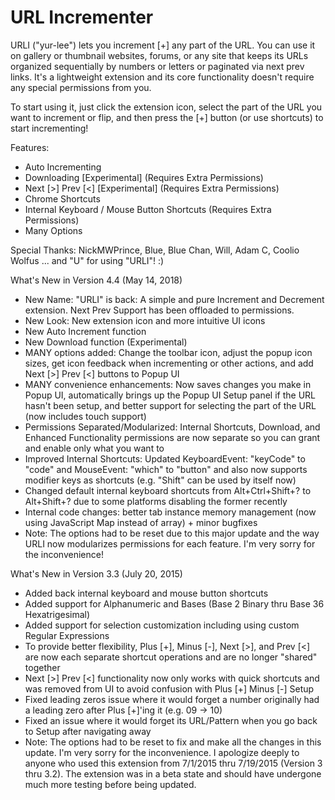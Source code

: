 # URL Incrementer

URLI ("yur-lee") lets you increment [+] any part of the URL. You can use it on gallery or thumbnail websites, forums, or any site that keeps its URLs organized sequentially by numbers or letters or paginated via next prev links. It's a lightweight extension and its core functionality doesn't require any special permissions from you.

To start using it, just click the extension icon, select the part of the URL you want to increment or flip, and then press the [+] button (or use shortcuts) to start incrementing!

Features:
- Auto Incrementing
- Downloading [Experimental] (Requires Extra Permissions)
- Next [>] Prev [<] [Experimental] (Requires Extra Permissions)
- Chrome Shortcuts
- Internal Keyboard / Mouse Button Shortcuts (Requires Extra Permissions)
- Many Options

Special Thanks:
NickMWPrince, Blue, Blue Chan, Will, Adam C, Coolio Wolfus
... and "U" for using "URLI"! :)

What's New in Version 4.4 (May 14, 2018)
- New Name: "URLI" is back: A simple and pure Increment and Decrement extension. Next Prev Support has been offloaded to permissions.
- New Look: New extension icon and more intuitive UI icons
- New Auto Increment function
- New Download function (Experimental)
- MANY options added: Change the toolbar icon, adjust the popup icon sizes, get icon feedback when incrementing or other actions, and add Next [>] Prev [<] buttons to Popup UI
- MANY convenience enhancements: Now saves changes you make in Popup UI, automatically brings up the Popup UI Setup panel if the URL hasn't been setup, and better support for selecting the part of the URL (now includes touch support)
- Permissions Separated/Modularized: Internal Shortcuts, Download, and Enhanced Functionality permissions are now separate so you can grant and enable only what you want to 
- Improved Internal Shortcuts: Updated KeyboardEvent: "keyCode" to "code" and MouseEvent: "which" to "button" and also now supports modifier keys as shortcuts (e.g. "Shift" can be used by itself now)
- Changed default internal keyboard shortcuts from Alt+Ctrl+Shift+? to Alt+Shift+? due to some platforms disabling the former recently
- Internal code changes: better tab instance memory management (now using JavaScript Map instead of array) + minor bugfixes
- Note: The options had to be reset due to this major update and the way URLI now modularizes permissions for each feature. I'm very sorry for the inconvenience!

What's New in Version 3.3 (July 20, 2015)
- Added back internal keyboard and mouse button shortcuts
- Added support for Alphanumeric and Bases (Base 2 Binary thru Base 36 Hexatrigesimal)
- Added support for selection customization including using custom Regular Expressions
- To provide better flexibility, Plus [+], Minus [-], Next [>], and Prev [<] are now each separate shortcut operations and are no longer "shared" together
- Next [>] Prev [<] functionality now only works with quick shortcuts and was removed from UI to avoid confusion with Plus [+] Minus [-] Setup
- Fixed leading zeros issue where it would forget a number originally had a leading zero after Plus [+]'ing it (e.g. 09 -> 10)
- Fixed an issue where it would forget its URL/Pattern when you go back to Setup after navigating away
- Note: The options had to be reset to fix and make all the changes in this update. I'm very sorry for the inconvenience. I apologize deeply to anyone who used this extension from 7/1/2015 thru 7/19/2015 (Version 3 thru 3.2). The extension was in a beta state and should have undergone much more testing before being updated.